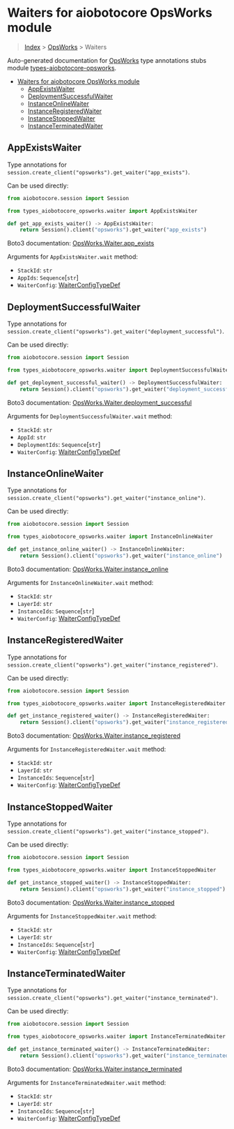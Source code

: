 <a id="waiters-for-aiobotocore-opsworks-module"></a>

# Waiters for aiobotocore OpsWorks module

> [Index](../README.md) > [OpsWorks](./README.md) > Waiters

Auto-generated documentation for
[OpsWorks](https://boto3.amazonaws.com/v1/documentation/api/latest/reference/services/opsworks.html#OpsWorks)
type annotations stubs module
[types-aiobotocore-opsworks](https://pypi.org/project/types-aiobotocore-opsworks/).

- [Waiters for aiobotocore OpsWorks module](#waiters-for-aiobotocore-opsworks-module)
  - [AppExistsWaiter](#appexistswaiter)
  - [DeploymentSuccessfulWaiter](#deploymentsuccessfulwaiter)
  - [InstanceOnlineWaiter](#instanceonlinewaiter)
  - [InstanceRegisteredWaiter](#instanceregisteredwaiter)
  - [InstanceStoppedWaiter](#instancestoppedwaiter)
  - [InstanceTerminatedWaiter](#instanceterminatedwaiter)

<a id="appexistswaiter"></a>

## AppExistsWaiter

Type annotations for
`session.create_client("opsworks").get_waiter("app_exists")`.

Can be used directly:

```python
from aiobotocore.session import Session

from types_aiobotocore_opsworks.waiter import AppExistsWaiter

def get_app_exists_waiter() -> AppExistsWaiter:
    return Session().client("opsworks").get_waiter("app_exists")
```

Boto3 documentation:
[OpsWorks.Waiter.app_exists](https://boto3.amazonaws.com/v1/documentation/api/latest/reference/services/opsworks.html#OpsWorks.Waiter.AppExists)

Arguments for `AppExistsWaiter.wait` method:

- `StackId`: `str`
- `AppIds`: `Sequence`\[`str`\]
- `WaiterConfig`: [WaiterConfigTypeDef](./type_defs.md#waiterconfigtypedef)

<a id="deploymentsuccessfulwaiter"></a>

## DeploymentSuccessfulWaiter

Type annotations for
`session.create_client("opsworks").get_waiter("deployment_successful")`.

Can be used directly:

```python
from aiobotocore.session import Session

from types_aiobotocore_opsworks.waiter import DeploymentSuccessfulWaiter

def get_deployment_successful_waiter() -> DeploymentSuccessfulWaiter:
    return Session().client("opsworks").get_waiter("deployment_successful")
```

Boto3 documentation:
[OpsWorks.Waiter.deployment_successful](https://boto3.amazonaws.com/v1/documentation/api/latest/reference/services/opsworks.html#OpsWorks.Waiter.DeploymentSuccessful)

Arguments for `DeploymentSuccessfulWaiter.wait` method:

- `StackId`: `str`
- `AppId`: `str`
- `DeploymentIds`: `Sequence`\[`str`\]
- `WaiterConfig`: [WaiterConfigTypeDef](./type_defs.md#waiterconfigtypedef)

<a id="instanceonlinewaiter"></a>

## InstanceOnlineWaiter

Type annotations for
`session.create_client("opsworks").get_waiter("instance_online")`.

Can be used directly:

```python
from aiobotocore.session import Session

from types_aiobotocore_opsworks.waiter import InstanceOnlineWaiter

def get_instance_online_waiter() -> InstanceOnlineWaiter:
    return Session().client("opsworks").get_waiter("instance_online")
```

Boto3 documentation:
[OpsWorks.Waiter.instance_online](https://boto3.amazonaws.com/v1/documentation/api/latest/reference/services/opsworks.html#OpsWorks.Waiter.InstanceOnline)

Arguments for `InstanceOnlineWaiter.wait` method:

- `StackId`: `str`
- `LayerId`: `str`
- `InstanceIds`: `Sequence`\[`str`\]
- `WaiterConfig`: [WaiterConfigTypeDef](./type_defs.md#waiterconfigtypedef)

<a id="instanceregisteredwaiter"></a>

## InstanceRegisteredWaiter

Type annotations for
`session.create_client("opsworks").get_waiter("instance_registered")`.

Can be used directly:

```python
from aiobotocore.session import Session

from types_aiobotocore_opsworks.waiter import InstanceRegisteredWaiter

def get_instance_registered_waiter() -> InstanceRegisteredWaiter:
    return Session().client("opsworks").get_waiter("instance_registered")
```

Boto3 documentation:
[OpsWorks.Waiter.instance_registered](https://boto3.amazonaws.com/v1/documentation/api/latest/reference/services/opsworks.html#OpsWorks.Waiter.InstanceRegistered)

Arguments for `InstanceRegisteredWaiter.wait` method:

- `StackId`: `str`
- `LayerId`: `str`
- `InstanceIds`: `Sequence`\[`str`\]
- `WaiterConfig`: [WaiterConfigTypeDef](./type_defs.md#waiterconfigtypedef)

<a id="instancestoppedwaiter"></a>

## InstanceStoppedWaiter

Type annotations for
`session.create_client("opsworks").get_waiter("instance_stopped")`.

Can be used directly:

```python
from aiobotocore.session import Session

from types_aiobotocore_opsworks.waiter import InstanceStoppedWaiter

def get_instance_stopped_waiter() -> InstanceStoppedWaiter:
    return Session().client("opsworks").get_waiter("instance_stopped")
```

Boto3 documentation:
[OpsWorks.Waiter.instance_stopped](https://boto3.amazonaws.com/v1/documentation/api/latest/reference/services/opsworks.html#OpsWorks.Waiter.InstanceStopped)

Arguments for `InstanceStoppedWaiter.wait` method:

- `StackId`: `str`
- `LayerId`: `str`
- `InstanceIds`: `Sequence`\[`str`\]
- `WaiterConfig`: [WaiterConfigTypeDef](./type_defs.md#waiterconfigtypedef)

<a id="instanceterminatedwaiter"></a>

## InstanceTerminatedWaiter

Type annotations for
`session.create_client("opsworks").get_waiter("instance_terminated")`.

Can be used directly:

```python
from aiobotocore.session import Session

from types_aiobotocore_opsworks.waiter import InstanceTerminatedWaiter

def get_instance_terminated_waiter() -> InstanceTerminatedWaiter:
    return Session().client("opsworks").get_waiter("instance_terminated")
```

Boto3 documentation:
[OpsWorks.Waiter.instance_terminated](https://boto3.amazonaws.com/v1/documentation/api/latest/reference/services/opsworks.html#OpsWorks.Waiter.InstanceTerminated)

Arguments for `InstanceTerminatedWaiter.wait` method:

- `StackId`: `str`
- `LayerId`: `str`
- `InstanceIds`: `Sequence`\[`str`\]
- `WaiterConfig`: [WaiterConfigTypeDef](./type_defs.md#waiterconfigtypedef)
